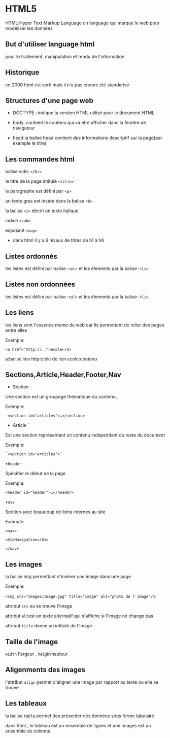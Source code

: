
 
  # HTML5
                    
                    
   HTML:Hyper Text Markup Language un language qui marque le web pour modéliser les données


 

## But d'utiliser language html
  pour le traitement, manipulation et rendu de l'information
 


## Historique 
 en 2000 html est sorti mais il n'a pas encore été standarisé
 
 
## Structures d'une page web
 
* DOCTYPE : indique la version HTML utilisé pour le document HTML

* body: contient le contenu qui va etre afficher dans la fenetre de navigateur

* head:la balise head contient des informations descriptif sur la page(par exemple le titre)
 
 
## Les commandes html
 
  balise vide: `</br>`
 
 le titre de la page intitulé `<title>`
 
 le paragraphe est défini par `<p>`
 
 un texte gras est insérè dans la balise `<b>`
 
 la balise `<i>` décrit un texte italique
 
 indice `<sub>`
 
 exposant `<sup>`
 
* dans html il y a 6 nivaux de titres de h1 à h6 
 
## Listes ordonnés
 
les listes est défini par balise :`<ol>` et les élements par la balise :`<li>`

## Listes non ordonnées
    
les listes est défini par balise :`<ul>` et les élements par la balise :`<li>`


## Les liens
 les liens sont l'essence meme du web car ils permettent de relier des pages entre elles
 
 Exemple:
 
`<a href="http://..">ecole</a>`

 a:balise lien
 http:cible de lien
 ecole:contenu
 
 
## Sections,Article,Header,Footer,Nav
    
 * Section 
  
  Une section est un groupage thématique du contenu.
 
 
 Exemple:
 
` <section id="articles">…</section>` 
      
     
    
  * Article `
  
  Est une section représentant un contenu indépendant du reste du document
  
  Exemple:
  
    `<section id="articles">`
 
  
 
 
 •`Header` 
  
  Spécifier le début de la page
 
Exemple:

   `<header id="header">…</header>`
   
    
  •`nav `
  
  Section avec beaucoup de liens internes au site
   
 _Exemple:_
 
 `<nav>`
 
   `<h1>Navigation</h1>`
 
  `</nav>`

## Les images
    
 la balise img permettant d'insérer une image dans une page
 
 Exemple: 
 
 `<img src="Images/image.jpg" title="image" alt="photo de l'image"/>`:
 
  attribut `src` ou se trouve l'image
 
  attribut `alt`est un texte alternatif qui s'affiche si l'image ne change pas
 
  attribut `title` donne un intitulé de l'image


## Taille de l'image 
 
 `width` l'argeur , `height`hauteur

## Aligenments des images 
    
 l'attribut `align` permet d'aligner une image par rapport au texte  ou elle se trouve
 
## Les tableaux
     
 la balise `table` permet des présenter des données sous forme tabulaire
 
 dans html , le tableau est un ensemble de lignes et une images est un ensemble de colonne
 
  